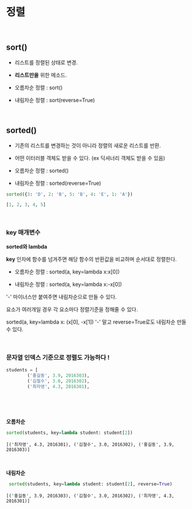 # 정렬

<br/>

## sort()

- 리스트를 정렬된 상태로 변경.

- **리스트만을** 위한 메소드.

- 오름차순 정렬 : sort()

- 내림차순 정렬 : sort(reverse=True)

<br/>

## sorted()

- 기존의 리스트를 변경하는 것이 아니라 정렬의 새로운 리스트를 반환.

- 어떤 이터러블 객체도 받을 수 있다.
(ex 딕셔너리 객체도 받을 수 있음)

- 오름차순 정렬 : sorted()

- 내림차순 정렬 : sorted(reverse=True)

```py
sorted({3: 'D', 2: 'B', 5: 'B', 4: 'E', 1: 'A'})

[1, 2, 3, 4, 5]
```

<br/>

### key 매개변수

**sorted와 lambda** 

**key** 인자에 함수를 넘겨주면 해당 함수의 반환값을 비교하며 순서대로 정렬한다.


- 오름차순 정렬 : sorted(a, key=lambda x:x[0])

- 내림차순 정렬 : sorted(a, key=lambda x:-x[0])

'-' 마이너스만 붙여주면 내림차순으로 만들 수 있다.

요소가 여러개일 경우 각 요소마다 정렬기준을 정해줄 수 있다.

sorted(a, key=lambda x: (x[0], -x[1]) '-' 말고 reverse=True로도 내림차순 만들 수 있다.


<br/>

### 문자열 인덱스 기준으로 정렬도 가능하다 !

```py
students = [
        ('홍길동', 3.9, 2016303),
        ('김철수', 3.0, 2016302),
        ('최자영', 4.3, 2016301),
        
```
        
<br/>
<br/>

**오름차순**

```py
sorted(students, key=lambda student: student[2])
```
`[('최자영', 4.3, 2016301), ('김철수', 3.0, 2016302), ('홍길동', 3.9, 2016303)]`


<br/>

**내림차순**

```py
 sorted(students, key=lambda student: student[2], reverse=True)
 ```

`[('홍길동', 3.9, 2016303), ('김철수', 3.0, 2016302), ('최자영', 4.3, 2016301)]`
